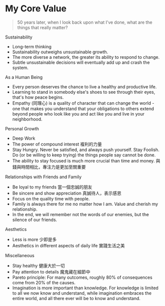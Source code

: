 # My Core Value

>  50 years later, when I look back upon what I’ve done, what are the things that really matter?

Sustainability
- Long-term thinking
- Sustainability outweighs unsustainable growth.
- The more diverse a network, the greater its ability to respond to change. 
- Subtle unsustainable decisions will eventually add up and crash the system.

As a Human Being
- Every person deserves the chance to live a healthy and productive life.
- Learning to stand in somebody else's shoes to see through their eyes, that's how peace begins.
- Empathy (同理心) is a quality of character that can change the world - one that makes you understand that your obligations to others extend beyond people who look like you and act like you and live in your neighborhood.

Personal Growth 
- Deep Work
- The power of compound interest 複利的力量
- Stay Hungry. Never be satisfied, and always push yourself. Stay Foolish. Do (or be willing to keep trying) the things people say cannot be done.
- The ability to stay focused is much more crucial than time and money. 與錢與時間相比，專注力是更加至關重要

Relationships with Friends and Family
- Be loyal to my friends 當一個忠誠的朋友
- Be sincere and show appreciation 真誠待人，表示感恩
- Focus on the quality time with people. 
- Family is always there for me no matter how I am. Value and cherish my relationship. 
- In the end, we will remember not the words of our enemies, but the silence of our friends.

Aesthetics
- Less is more 少即是多
- Aesthetics in different aspects of daily life 實踐生活之美

Miscellaneous
- Stay healthy 健康大於一切
- Pay attention to details 魔鬼藏在細節中
- Pareto principle: For many outcomes, roughly 80% of consequences come from 20% of the causes.
- Imagination is more important than knowledge. For knowledge is limited to all we now know and understand, while imagination embraces the entire world, and all there ever will be to know and understand.
